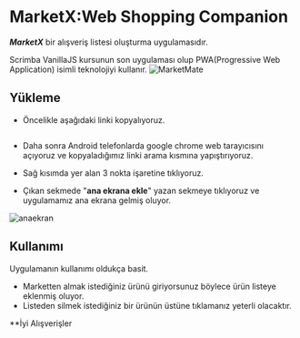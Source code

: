 # MarketX:Web Shopping Companion

***MarketX*** bir alışveriş listesi oluşturma uygulamasıdır.  

Scrimba VanillaJS kursunun son uygulaması olup PWA(Progressive Web Application) isimli teknolojiyi kullanır.
![MarketMate](https://github.com/FURKANMEYDAN/MarketMate-WebShoppingCompanion/assets/103230828/75501cf4-9c73-489d-96ad-29cf66544ebb)

## Yükleme

- Öncelikle aşağıdaki linki kopyalıyoruz.

```bash

```
- Daha sonra Android telefonlarda google chrome web tarayıcısını açıyoruz ve kopyaladığımız linki arama kısmına yapıştırıyoruz.  

- Sağ kısımda yer alan 3 nokta işaretine tıklıyoruz.  

- Çıkan sekmede "**ana ekrana ekle**" yazan sekmeye tıklıyoruz ve uygulamamız ana ekrana gelmiş oluyor.  

![anaekran](https://github.com/FURKANMEYDAN/MarketMate-WebShoppingCompanion/assets/103230828/0890813f-f923-4922-9273-e024760f27e4)



## Kullanımı
Uygulamanın kullanımı oldukça basit.
- Marketten almak istediğiniz ürünü giriyorsunuz böylece ürün listeye eklenmiş oluyor.
- Listeden silmek istediğiniz bir ürünün üstüne tıklamanız yeterli olacaktır.

**İyi Alışverişler